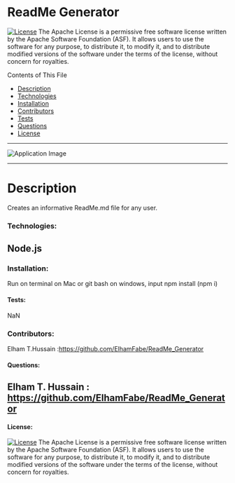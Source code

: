 # ReadMe Generator
  [![License](https://img.shields.io/badge/License-Apache%202.0-blue.svg)](https://opensource.org/licenses/Apache-2.0)
The Apache License is a permissive free software license written by the Apache Software Foundation (ASF). It allows users to use the software for any purpose, to distribute it, to modify it, and to distribute modified versions of the software under the terms of the license, without concern for royalties.

  Contents of This File
  * [Description](#description)
  * [Technologies](#technologies)
  * [Installation](#installation)
  * [Contributors](#contributors)
  * [Tests](#tests)
  * [Questions](#questions)
  * [License](#license)
  ---
  ![Application Image]()

  ---
  # Description  
  Creates an informative ReadMe.md file for any user.

  ### Technologies:
  Node.js
 ---

  ### Installation:
  Run on terminal on Mac or git bash on windows, input npm install (npm i)

  #### Tests:
NaN

  ### Contributors:
Elham T.Hussain :https://github.com/ElhamFabe/ReadMe_Generator

  #### Questions:
Elham T. Hussain : https://github.com/ElhamFabe/ReadMe_Generator
 ---
  #### License:
  [![License](https://img.shields.io/badge/License-Apache%202.0-blue.svg)](https://opensource.org/licenses/Apache-2.0)
The Apache License is a permissive free software license written by the Apache Software Foundation (ASF). It allows users to use the software for any purpose, to distribute it, to modify it, and to distribute modified versions of the software under the terms of the license, without concern for royalties.
  

